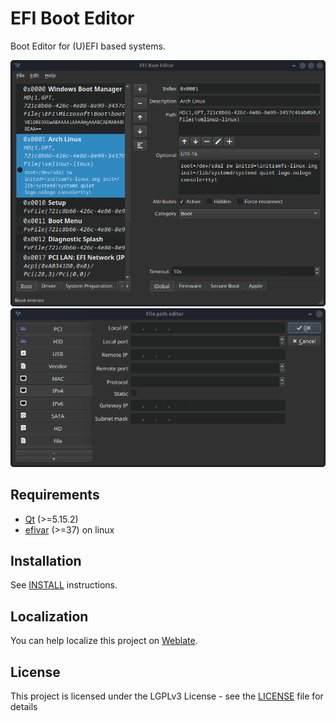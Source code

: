 # EFI Boot Editor

Boot Editor for (U)EFI based systems.

![EFIBootEditor](doc/efibooteditor.png)
![File path dialog](doc/filepathdialog.png)

## Requirements

* [Qt](//www.qt.io/) (>=5.15.2)
* [efivar](//github.com/rhboot/efivar) (>=37) on linux

## Installation

See [INSTALL](INSTALL.md) instructions.

## Localization

You can help localize this project on [Weblate](https://hosted.weblate.org/engage/efibooteditor/).

## License

This project is licensed under the LGPLv3 License -
see the [LICENSE](LICENSE.txt) file for details
